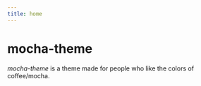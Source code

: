 ```yaml
---
title: home
---
```


# mocha-theme
*mocha-theme* is a theme made for people who like the colors of coffee/mocha.